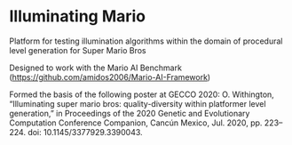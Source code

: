 # Illuminating Mario
Platform for testing illumination algorithms within the domain of procedural level generation for Super Mario Bros
 
Designed to work with the Mario AI Benchmark (https://github.com/amidos2006/Mario-AI-Framework)
 
Formed the basis of the following poster at GECCO 2020: 
O. Withington, “Illuminating super mario bros: quality-diversity within platformer level generation,” in Proceedings of the 2020 Genetic and Evolutionary Computation Conference Companion, Cancún Mexico, Jul. 2020, pp. 223–224. doi: 10.1145/3377929.3390043.

